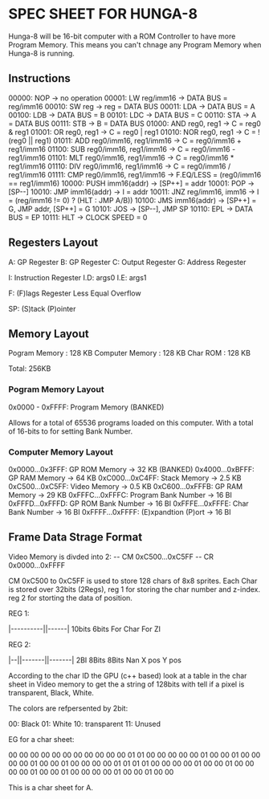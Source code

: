 # SPEC SHEET FOR HUNGA-8

Hunga-8 will be 16-bit computer with a ROM Controller to have more Program Memory.
This means you can't chnage any Program Memory when Hunga-8 is running.

## Instructions

00000: NOP                          -> no operation
00001: LW    reg/imm16              -> DATA BUS = reg/imm16
00010: SW    reg                    -> reg = DATA BUS
00011: LDA                          -> DATA BUS = A
00100: LDB                          -> DATA BUS = B
00101: LDC                          -> DATA BUS = C
00110: STA                          -> A = DATA BUS
00111: STB                          -> B = DATA BUS
01000: AND   reg0, reg1             -> C = reg0 & reg1
01001: OR    reg0, reg1             -> C = reg0 | reg1
01010: NOR   reg0, reg1             -> C = !(reg0 || reg1)
01011: ADD   reg0/imm16, reg1/imm16 -> C = reg0/imm16 + reg1/imm16
01100: SUB   reg0/imm16, reg1/imm16 -> C = reg0/imm16 - reg1/imm16
01101: MLT   reg0/imm16, reg1/imm16 -> C = reg0/imm16 * reg1/imm16
01110: DIV   reg0/imm16, reg1/imm16 -> C = reg0/imm16 / reg1/imm16
01111: CMP   reg0/imm16, reg1/imm16 -> F.EQ/LESS = (reg0/imm16 == reg1/imm16)
10000: PUSH  imm16(addr)            -> [SP++] = addr
10001: POP                          -> [SP--]
10010: JMP   imm16(addr)            -> I = addr
10011: JNZ   reg/imm16, imm16       -> I = (reg/imm16 != 0) ? (HLT : JMP A/B))
10100: JMS   imm16(addr)            -> [SP++] = G, JMP addr, [SP++] = G
10101: JOS                          -> [SP--], JMP SP
10110: EPL                          -> DATA BUS = EP
10111: HLT                          -> CLOCK SPEED = 0

## Regesters Layout

A: GP Regester
B: GP Regester
C: Output Regester
G: Address Regester

I: Instruction Regester
	I.D: args0
	I.E: args1

F: (F)lags Regester
	Less
	Equal
	Overflow

SP: (S)tack (P)ointer

## Memory Layout

Pogram Memory   : 128  KB
Computer Memory : 128  KB
Char ROM        : 128  KB

Total: 256KB

### Pogram Memory Layout

0x0000 - 0xFFFF: Program Memory  (BANKED)

Allows for a total of 65536 programs loaded on this computer.
With a total of 16-bits to for setting Bank Number.

### Computer Memory Layout

0x0000...0x3FFF: GP ROM Memory        -> 32   KB  (BANKED)
0x4000...0xBFFF: GP RAM Memory        -> 64   KB
0xC000...0xC4FF: Stack Memory         -> 2.5  KB
0xC500...0xC5FF: Video Memory         -> 0.5  KB
0xC600...0xFFFB: GP RAM Memory        -> 29   KB
0xFFFC...0xFFFC: Program Bank Number  -> 16   BI
0xFFFD...0xFFFD: GP ROM Bank Number   -> 16   BI
0xFFFE...0xFFFE: Char Bank Number     -> 16   BI
0xFFFF...0xFFFF: (E)xpandtion (P)ort  -> 16   BI

## Frame Data Strage Format

Video Memory is divded into 2:
	-- CM 0xC500...0xC5FF
	-- CR 0x0000...0xFFFF

CM 0xC500 to 0xC5FF is used to store 128 chars of 8x8 sprites.
Each Char is stored over 32bits (2Regs), reg 1 for storing the char number and z-index. reg 2 for storting the data of position.

REG 1:

|----------||------|
10bits      6bits
For Char    For ZI

REG 2:

|--||-------||-------|
2BI   8Bits    8Bits
Nan   X pos    Y pos

According to the char ID the GPU (c++ based) look at a table in the char sheet in Video memory to get the a string of 128bits with tell if a pixel is transparent, Black, White.

The colors are refpersented by 2bit:

00: Black
01: White
10: transparent
11: Unused

EG for a char sheet:

00 00 00 00 00 00 00 00
00 00 00 01 01 00 00 00
00 00 01 00 00 01 00 00
00 00 01 00 00 01 00 00
00 00 01 01 01 01 00 00
00 00 01 00 00 01 00 00
00 00 01 00 00 01 00 00
00 00 01 00 00 01 00 00

This is a char sheet for A.